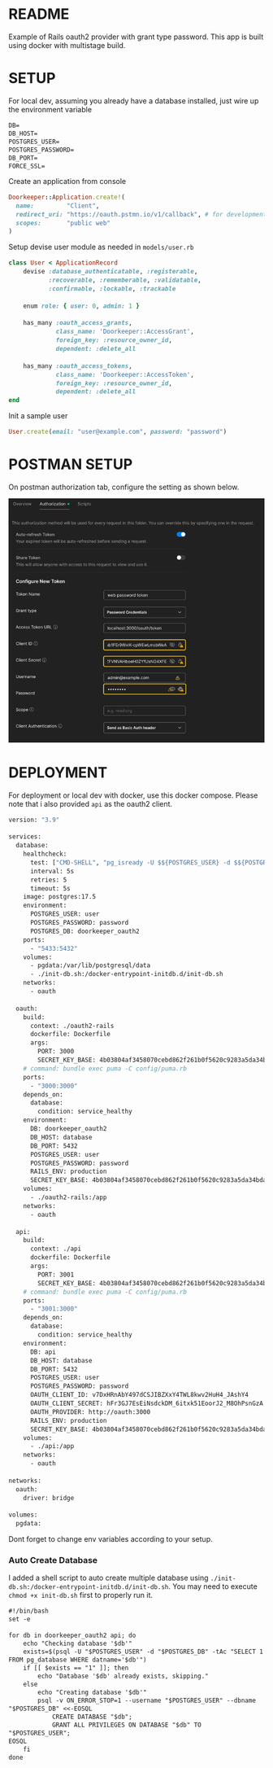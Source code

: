 # README

Example of Rails oauth2 provider with grant type password.
This app is built using docker with multistage build.


# SETUP

For local dev, assuming you already have a database installed, just wire up the environment variable

```.text
DB=
DB_HOST=
POSTGRES_USER=
POSTGRES_PASSWORD=
DB_PORT=
FORCE_SSL=
```

Create an application from console
```ruby
Doorkeeper::Application.create!(
  name:         "Client",
  redirect_uri: "https://oauth.pstmn.io/v1/callback", # for development with postman
  scopes:       "public web"
)
```

Setup devise user module as needed in `models/user.rb`
```ruby
class User < ApplicationRecord
    devise :database_authenticatable, :registerable,
           :recoverable, :rememberable, :validatable,
           :confirmable, :lockable, :trackable

    enum role: { user: 0, admin: 1 }

    has_many :oauth_access_grants,
             class_name: 'Doorkeeper::AccessGrant',
             foreign_key: :resource_owner_id,
             dependent: :delete_all

    has_many :oauth_access_tokens,
             class_name: 'Doorkeeper::AccessToken',
             foreign_key: :resource_owner_id,
             dependent: :delete_all
end
```

Init a sample user
```ruby
User.create(email: "user@example.com", password: "password")
```


# POSTMAN SETUP

On postman authorization tab, configure the setting as shown below.

![img.png](img.png)

# DEPLOYMENT

For deployment or local dev with docker, use this docker compose.
Please note that i also provided `api` as the oauth2 client.

```dockerfile
version: "3.9"

services:
  database:
    healthcheck:
      test: ["CMD-SHELL", "pg_isready -U $${POSTGRES_USER} -d $${POSTGRES_DB}"]
      interval: 5s
      retries: 5
      timeout: 5s
    image: postgres:17.5
    environment:
      POSTGRES_USER: user
      POSTGRES_PASSWORD: password
      POSTGRES_DB: doorkeeper_oauth2
    ports:
      - "5433:5432"     
    volumes:
      - pgdata:/var/lib/postgresql/data
      - ./init-db.sh:/docker-entrypoint-initdb.d/init-db.sh
    networks:
      - oauth

  oauth:
    build:
      context: ./oauth2-rails
      dockerfile: Dockerfile
      args:
        PORT: 3000
        SECRET_KEY_BASE: 4b03804af3458070cebd862f261b0f5620c9283a5da34bdad00986c34f38491374d86f998e4fb4f8f9f0f1d6fcebd0f18559e89121ef6eae2351cefe9d83d3be
    # command: bundle exec puma -C config/puma.rb
    ports:
      - "3000:3000"
    depends_on:
      database:
        condition: service_healthy
    environment:
      DB: doorkeeper_oauth2
      DB_HOST: database
      DB_PORT: 5432
      POSTGRES_USER: user
      POSTGRES_PASSWORD: password
      RAILS_ENV: production
      SECRET_KEY_BASE: 4b03804af3458070cebd862f261b0f5620c9283a5da34bdad00986c34f38491374d86f998e4fb4f8f9f0f1d6fcebd0f18559e89121ef6eae2351cefe9d83d3be
    volumes:
      - ./oauth2-rails:/app
    networks:
      - oauth

  api:
    build:
      context: ./api
      dockerfile: Dockerfile
      args:
        PORT: 3001
        SECRET_KEY_BASE: 4b03804af3458070cebd862f261b0f5620c9283a5da34bdad00986c34f38491374d86f998e4fb4f8f9f0f1d6fcebd0f18559e89121ef6eae2351cefe9d83d3be
    # command: bundle exec puma -C config/puma.rb
    ports:
      - "3001:3000"
    depends_on:
      database:
        condition: service_healthy
    environment:
      DB: api
      DB_HOST: database
      DB_PORT: 5432
      POSTGRES_USER: user
      POSTGRES_PASSWORD: password
      OAUTH_CLIENT_ID: v7DxHRnAbY497dCSJIBZXxY4TWL8kwv2HuH4_JAshY4
      OAUTH_CLIENT_SECRET: hFr3GJ7EsEiNsdckDM_6itxk51EoorJ2_M8OhPsnGzA
      OAUTH_PROVIDER: http://oauth:3000
      RAILS_ENV: production
      SECRET_KEY_BASE: 4b03804af3458070cebd862f261b0f5620c9283a5da34bdad00986c34f38491374d86f998e4fb4f8f9f0f1d6fcebd0f18559e89121ef6eae2351cefe9d83d3be
    volumes:
      - ./api:/app
    networks:
      - oauth

networks:
  oauth:
    driver: bridge

volumes:
  pgdata:

```
Dont forget to change env variables according to your setup.


### Auto Create Database

I added a shell script to auto create multiple database using `./init-db.sh:/docker-entrypoint-initdb.d/init-db.sh`.
You may need to execute `chmod +x init-db.sh` first to properly run it.
```shell
#!/bin/bash
set -e

for db in doorkeeper_oauth2 api; do
    echo "Checking database '$db'"
    exists=$(psql -U "$POSTGRES_USER" -d "$POSTGRES_DB" -tAc "SELECT 1 FROM pg_database WHERE datname='$db'")
    if [[ $exists == "1" ]]; then
        echo "Database '$db' already exists, skipping."
    else
        echo "Creating database '$db'"
        psql -v ON_ERROR_STOP=1 --username "$POSTGRES_USER" --dbname "$POSTGRES_DB" <<-EOSQL
            CREATE DATABASE "$db";
            GRANT ALL PRIVILEGES ON DATABASE "$db" TO "$POSTGRES_USER";
EOSQL
    fi
done

```
